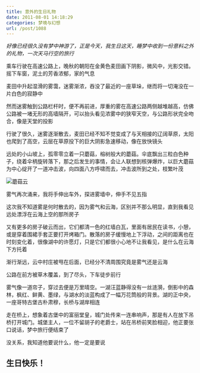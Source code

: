 ```yaml
---
title: 意外的生日礼物
date: 2011-08-01 14:18:29
categories: 梦境与幻想
url: /post/1088
---
```


_好像已经很久没有梦中神游了，正是今天，我生日这天，睡梦中收到一份意料之外的礼物，一次天马行空的旅行_

乘车行驶在高速公路上，晚秋的朝阳在金黄色麦田画下阴影，微风中，光影交错。摇下车窗，泥土的芳香浓郁，家的气息

麦田中升起湿滑的雾霭，迷雾渐浓，吞没了最近的一座草垛，继而将一切淹没在一片白色的寂静中

然而迷雾触到公路栏杆时，便不再前进，厚重的雾在高速公路两侧越堆越高，仿佛公路被一堵无形的高墙隔开，可以抬头看见浓雾中的狭窄天空，与公路形状完全吻合，像是天堂的投影

行驶了很久，迷雾逐渐散去，麦田已经不知不觉变成了与天相接的辽阔草原，太阳也爬到了高空，云层在草原投下的巨大阴影急速移动，像在放快镜头

远处的小山坡上，孤零零立着一只蘑菇，榕树般大的蘑菇。伞底飘出三粒白色种子，绕着伞柄旋转落下，那之后发生的事情，会让人联想到核弹爆炸，以巨大蘑菇为中心绽开了一道冲击波，向四面八方呼啸而去，冲击波所到之处，枝繁叶茂

![](http://qiniu.colacdn.com/img/posts/2011-08/08-01/1.jpg "蘑菇云")

雾气再次涌来，我将手伸出车外，探进雾墙中，伸手不见五指

这次我不知道雾是何时散去的，因为雾气和云海，区别并不那么明显，直到我看见远处漂浮在云海上空的那所房子

又有更多的房子破云而出，它们都清一色的红墙白瓦，里面有居民在读书，小憩，或是穿着围裙手套正要打开烤箱门。散落的房子缓慢地上下浮动，之间的距离也在时刻变化着，很像湖中的许愿灯，只是它们都很小心地不让我看见，是什么在云海下方托着

渐行渐远，云中村庄被甩在后面，已经分不清周围究竟是雾气还是云海

公路在前方被草木覆盖，到了尽头，下车徒步前行

雾气像一道帘子，穿过去便是万里晴空。一湖汪蓝静得没有一丝涟漪，倒影中的森林，枫红、鲜黄、墨绿，与湖水的淡蓝构成了一幅万花筒般的背景。湖的正中央，一座哥特古堡古朴肃穆，长桥与湖岸相连

走在桥上，想象着古堡中的富丽堂皇，城门处传来一连串响声，那是有人在放下吊桥打开城门。城堡主人，一位不留胡子的老爵士，站在吊桥前笑脸相迎，他正要张口说话，梦中旅行便结束了

没关系，我知道他要说什么，他一定是要说

## 生日快乐！